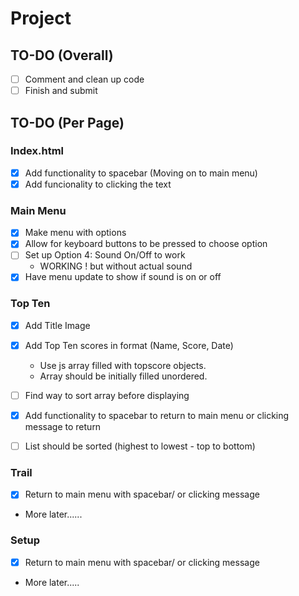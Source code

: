 # Project

## TO-DO (Overall)
- [ ] Comment and clean up code
- [ ] Finish and submit

## TO-DO (Per Page)

### Index.html
- [x] Add functionality to spacebar (Moving on to main menu)
- [x] Add funcionality to clicking the text

### Main Menu
- [x] Make menu with options
- [x] Allow for keyboard buttons to be pressed to choose option
- [ ] Set up Option 4: Sound On/Off to work
    - WORKING ! but without actual sound
- [x] Have menu update to show if sound is on or off

### Top Ten
- [x] Add Title Image
- [x] Add Top Ten scores in format (Name, Score, Date)
    - Use js array filled with topscore objects.
    - Array should be initially filled unordered.
- [ ] Find way to sort array before displaying
- [x] Add functionality to spacebar to return to main menu or clicking message to return
- [ ] List should be sorted (highest to lowest - top to bottom)


### Trail
- [x] Return to main menu with spacebar/ or clicking message
- More later......

### Setup 
- [x] Return to main menu with spacebar/ or clicking message
- More later.....
